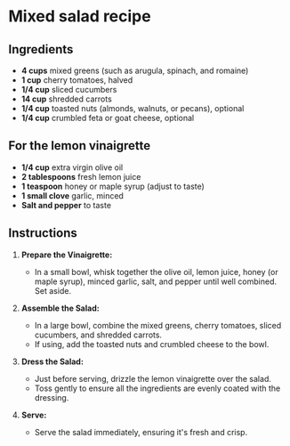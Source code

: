 # Mixed salad recipe


## Ingredients

- **4 cups** mixed greens (such as arugula, spinach, and romaine)
- **1 cup** cherry tomatoes, halved
- **1/4 cup** sliced cucumbers
- **14 cup** shredded carrots
- **1/4 cup** toasted nuts (almonds, walnuts, or pecans), optional
- **1/4 cup** crumbled feta or goat cheese, optional


## For the lemon vinaigrette

- **1/4 cup** extra virgin olive oil
- **2 tablespoons** fresh lemon juice
- **1 teaspoon** honey or maple syrup (adjust to taste)
- **1 small clove** garlic, minced
- **Salt and pepper** to taste


## Instructions

1. **Prepare the Vinaigrette:**
   - In a small bowl, whisk together the olive oil, lemon juice, honey (or
     maple syrup), minced garlic, salt, and pepper until well combined. Set
     aside.

2. **Assemble the Salad:**
   - In a large bowl, combine the mixed greens, cherry tomatoes, sliced cucumbers, and shredded carrots.
   - If using, add the toasted nuts and crumbled cheese to the bowl.

3. **Dress the Salad:**
   - Just before serving, drizzle the lemon vinaigrette over the salad.
   - Toss gently to ensure all the ingredients are evenly coated with the dressing.

4. **Serve:**
   - Serve the salad immediately, ensuring it's fresh and crisp.
